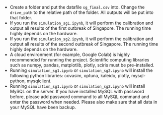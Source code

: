 - Create a folder and put the datafile `sg_final.csv` into. Change the `drive_path` to the relative path of the folder. All outputs will be put into that folder.
- If you run the `simulation_sg1.ipynb`, it will perform the calibration and output all results of the first outbreak of Singapore. The running time highly depends on the hardware.
- If you run the `simulation_sg2.ipynb`, it will perform the calibration and output all results of the second outbreak of Singapore. The running time highly depends on the hardware.
- A cloud environment (for example, Google Colab) is highly recommended for running the project. Scientific computing libraries such as numpy, pandas, matplotlib, plotly, sciris must be pre-installed.
- Running `simulation_sg1.ipynb` or `simulation_sg2.ipynb` will install the following python libraries: covasim, optuna, kaleido, plotly, mysql-python, mysqlclient. 
- Running `simulation_sg1.ipynb` or `simulation_sg2.ipynb` will install MySQL on the server. If you have installed MySQL with password before, please add password command to all MySQL command and enter the password when needed. Please also make sure that all data in your MySQL have been backup.